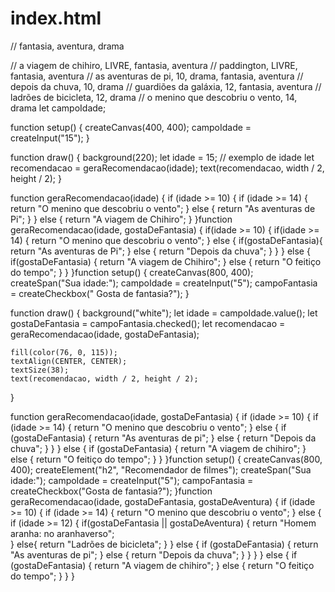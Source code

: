 # index.html
// fantasia, aventura, drama

// a viagem de chihiro, LIVRE, fantasia, aventura
// paddington, LIVRE, fantasia, aventura
// as aventuras de pi, 10, drama, fantasia, aventura
// depois da chuva, 10, drama
// guardiões da galáxia, 12, fantasia, aventura
// ladrões de bicicleta, 12, drama
// o menino que descobriu o vento, 14, drama
let campoIdade;

function setup() {
  createCanvas(400, 400);
  campoIdade = createInput("15");
}

function draw() {
  background(220);
  let idade = 15; // exemplo de idade
  let recomendacao = geraRecomendacao(idade);
  text(recomendacao, width / 2, height / 2);
}

function geraRecomendacao(idade) {
  if (idade >= 10) {
    if (idade >= 14) {
      return "O menino que descobriu o vento";
    } else {
      return "As aventuras de Pi";
    }
  } else {
    return "A viagem de Chihiro";
  }
}function geraRecomendacao(idade, gostaDeFantasia) {
    if(idade >= 10) {
        if(idade >= 14) {
            return "O menino que descobriu o vento";
        } else {
            if(gostaDeFantasia){
                return "As aventuras de Pi";
            } else {
                return "Depois da chuva";
            }
        }
    } else {
        if(gostaDeFantasia) {
            return "A viagem de Chihiro";
        } else {
            return "O feitiço do tempo";
        }
    }
}function setup() {
    createCanvas(800, 400);
    createSpan("Sua idade:");
    campoIdade = createInput("5");
    campoFantasia = createCheckbox(" Gosta de fantasia?");
}

function draw() {
    background("white");
    let idade = campoIdade.value();
    let gostaDeFantasia = campoFantasia.checked();
    let recomendacao = geraRecomendacao(idade, gostaDeFantasia);

    fill(color(76, 0, 115));
    textAlign(CENTER, CENTER);
    textSize(38);
    text(recomendacao, width / 2, height / 2);
}

function geraRecomendacao(idade, gostaDeFantasia) {
    if (idade >= 10) {
        if (idade >= 14) {
            return "O menino que descobriu o vento";
        } else {
            if (gostaDeFantasia) {
                return "As aventuras de pi";
            } else {
                return "Depois da chuva";
            }
        }
    } else {
        if (gostaDeFantasia) {
            return "A viagem de chihiro";
        } else {
            return "O feitiço do tempo";
        }
    }
}function setup() {
  createCanvas(800, 400);
  createElement("h2", "Recomendador de filmes");
  createSpan("Sua idade:");
  campoIdade = createInput("5");
  campoFantasia = createCheckbox("Gosta de fantasia?");
}function geraRecomendacao(idade, gostaDeFantasia, gostaDeAventura) {
  if (idade >= 10) {
    if (idade >= 14) {
      return "O menino que descobriu o vento";
    } else {
      if (idade >= 12) {
        if(gostaDeFantasia || gostaDeAventura) {
          return "Homem aranha: no aranhaverso";          
        } else{
         return "Ladrões de bicicleta";
        }
      } else {
        if (gostaDeFantasia) {
          return "As aventuras de pi";
        } else {
          return "Depois da chuva";
        }
      }
    }
  } else {
    if (gostaDeFantasia) {
      return "A viagem de chihiro";
    } else {
      return "O feitiço do tempo";
    }
  }
}

